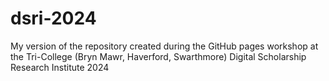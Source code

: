 # dsri-2024
My version of the repository created during the GitHub pages workshop at the Tri-College (Bryn Mawr, Haverford, Swarthmore) Digital Scholarship Research Institute 2024

